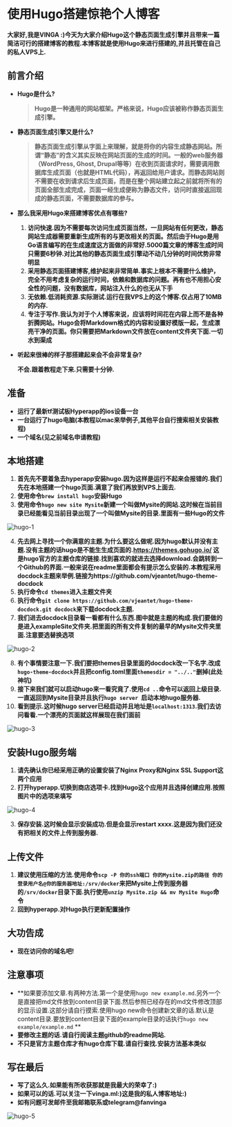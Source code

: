 
# 使用Hugo搭建惊艳个人博客


**大家好,我是VINGA :)今天为大家介绍Hugo这个静态页面生成引擎并且带来一篇简洁可行的搭建博客的教程.本博客就是使用Hugo来进行搭建的,并且托管在自己的私人VPS上.**



## 前言介绍



* **Hugo是什么?**

  > **Hugo是一种通用的网站框架。严格来说，Hugo应该被称作静态页面生成引擎。**

* **静态页面生成引擎又是什么?**

  > **静态页面生成引擎从字面上来理解，就是将你的内容生成静态网站。所谓“静态”的含义其实反映在网站页面的生成的时间。一般的web服务器（WordPress, Ghost, Drupal等等）在收到页面请求时，需要调用数据库生成页面（也就是HTML代码），再返回给用户请求。而静态网站则不需要在收到请求后生成页面，而是在整个网站建立起之前就将所有的页面全部生成完成，页面一经生成便称为静态文件，访问时直接返回现成的静态页面，不需要数据库的参与。**

* **那么我采用Hugo来搭建博客优点有哪些?**

  1. **访问快速.因为不需要每次访问生成页面当然，一旦网站有任何更改，静态网站生成器需要重新生成所有的与更改相关的页面。然后由于Hugo是用Go语言编写的在生成速度这方面做的非常好.5000篇文章的博客生成时间只需要6秒钟.对比其他的静态页面生成引擎动不动几分钟的时间优势非常明显**
  2. **采用静态页面搭建博客,维护起来非常简单.事实上根本不需要什么维护，完全不用考虑复杂的运行时间，依赖和数据库的问题。再有也不用担心安全性的问题，没有数据库，网站注入什么的也无从下手**
  3. **无依赖.低消耗资源.实际测试.运行在我VPS上的这个博客.仅占用了10MB的内存.**
  4. **专注于写作.我认为对于个人博客来说，应该将时间花在内容上而不是各种折腾网站。Hugo会将Markdown格式的内容和设置好模版一起，生成漂亮干净的页面。你只需要把Markdown文件放在content文件夹下面.一切水到渠成**

* **听起来很棒的样子那搭建起来会不会非常复杂?**

     **不会.跟着教程走下来.只需要十分钟.**



## 准备

* **运行了最新tf测试板Hyperapp的ios设备一台**
* **一台运行了hugo电脑(本教程以mac来举例子,其他平台自行搜索相关安装教程)**
* **一个域名(见之前域名申请教程)**



## 本地搭建

1. **首先先不要着急去hyperapp安装hugo.因为这样是运行不起来会报错的.我们先在本地搭建一个hugo页面.满意了我们再放到VPS上面去.**
2. **使用命令`brew install hugo`安装Hugo**
3. **使用命令`hugo new site Mysite`新建一个叫做Mysite的网站.这时候在当前目录已经能看见当前目录出现了一个叫做Mysite的目录.里面有一些Hugo的文件**

![hugo-1](./images/hugo-1.png)

4. **先去网上寻找一个你满意的主题.为什么要这么做呢.因为hugo默认并没有主题.没有主题的话hugo是不能生生成页面的.https://themes.gohugo.io/ 这是hugo官方的主题仓库的链接.找到喜欢的就进去选择download.会跳转到一个Github的界面.一般来说在readme里面都会有提示怎么安装的.本教程采用docdock主题来举例.链接为https://github.com/vjeantet/hugo-theme-docdock**
5. **执行命令`cd themes`进入主题文件夹**
6. **执行命令`git clone https://github.com/vjeantet/hugo-theme-docdock.git docdock`来下载docdock主题.**
7. **我们进去docdock目录看一看都有什么东西.图中就是主题的构成.我们要做的是进入exampleSite文件夹.把里面的所有文件复制的最早的Mysite文件夹里面.注意要选替换选项**

![hugo-2](./images/hugo-2.png)

8. **有个事情要注意一下.我们要把themes目录里面的docdock改一下名字.改成`hugo-theme-docdock`并且把config.toml里面`themesdir = "../.."`删掉(此处神坑)**
9. **接下来我们就可以启动hugo来一看究竟了.使用`cd ..`命令可以返回上级目录.一直返回到Mysite目录并且执行`hugo server `启动本地hugo服务器.**
10. **看到提示.这时候hugo server已经启动并且地址是`localhost:1313`.我们去访问看看.一个漂亮的页面就这样展现在我们面前**


![hugo-3](./images/hugo-3.png)




## 安装Hugo服务端





1. **请先确认你已经采用正确的设置安装了Nginx Proxy和Nginx SSL Support这两个应用**
2. **打开hyperapp.切换到商店选项卡.找到Hugo这个应用并且选择创建应用.按照图片中的选项来填写**

![hugo-4](./images/hugo-4.png)

3. **保存安装.这时候会显示安装成功.但是会显示restart xxxx.这是因为我们还没有把相关的文件上传到服务器.**



## 上传文件

1. **建议使用压缩的方法.使用命令`scp -P 你的ssh端口 你的Mysite.zip的路径 你的登录用户名@你的服务器地址:/srv/docker`来把Mysite上传到服务器的`/srv/docker`目录下面.执行使用`unzip Mysite.zip && mv Mysite Hugo`命令**
2. **回到hyperapp.对Hugo执行更新配置操作**



## 大功告成

* **现在访问你的域名吧!**



## 注意事项

* **如果要添加文章.有两种方法.第一个是使用`hugo new example.md`.另外一个是直接把md文件放到content目录下面.然后参照已经存在的md文件修改顶部的显示设置.这部分请自行摸索.使用hugo new命令创建新文章的话.默认是content目录.要放到content目录下面的example目录的话执行`hugo new example/example.md` **
* **要修改主题的话.请自行阅读主题github的readme网站.**
* **不只是官方主题仓库才有hugo仓库下载.请自行查找.安装方法基本类似**



## 写在最后

* **写了这么久.如果能有所收获那就是我最大的荣幸了:)**
* **如果可以的话.可以关注一下vinga.ml:)这是我的私人博客地址:)**
* **如有问题可发邮件至我邮箱联系或telegram@fanvinga**



![hugo-5](./images/about.png)

